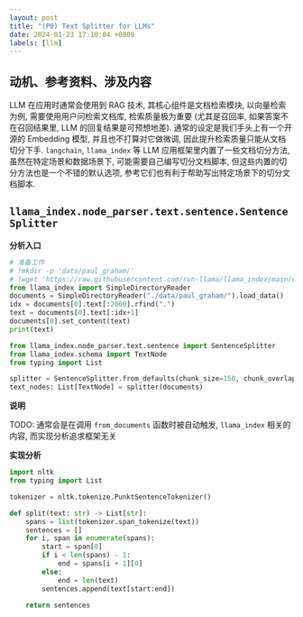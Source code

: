 ```yaml
---
layout: post
title: "(P0) Text Splitter for LLMs"
date: 2024-01-23 17:10:04 +0800
labels: [llm]
---
```


## 动机、参考资料、涉及内容

LLM 在应用时通常会使用到 RAG 技术, 其核心组件是文档检索模块, 以向量检索为例, 需要使用用户问检索文档库, 检索质量极为重要 (尤其是召回率, 如果答案不在召回结果里, LLM 的回复结果是可预想地差). 通常的设定是我们手头上有一个开源的 Embedding 模型, 并且也不打算对它做微调, 因此提升检索质量只能从文档切分下手. `langchain`, `llama_index` 等 LLM 应用框架里内置了一些文档切分方法, 虽然在特定场景和数据场景下, 可能需要自己编写切分文档脚本, 但这些内置的切分方法也是一个不错的默认选项, 参考它们也有利于帮助写出特定场景下的切分文档脚本.

## `llama_index.node_parser.text.sentence.SentenceSplitter`

**分析入口**

```python
# 准备工作
# !mkdir -p 'data/paul_graham/'
# !wget 'https://raw.githubusercontent.com/run-llama/llama_index/main/docs/examples/data/paul_graham/paul_graham_essay.txt' -O 'data/paul_graham/paul_graham_essay.txt'
from llama_index import SimpleDirectoryReader
documents = SimpleDirectoryReader("./data/paul_graham/").load_data()
idx = documents[0].text[:2000].rfind(".")
text = documents[0].text[:idx+1]
documents[0].set_content(text)
print(text)

from llama_index.node_parser.text.sentence import SentenceSplitter
from llama_index.schema import TextNode
from typing import List

splitter = SentenceSplitter.from_defaults(chunk_size=150, chunk_overlap=50)
text_nodes: List[TextNode] = splitter(documents)
```

**说明**

TODO: 通常会是在调用 `from_documents` 函数时被自动触发, `llama_index` 相关的内容, 而实现分析追求框架无关

**实现分析**

```python
import nltk
from typing import List

tokenizer = nltk.tokenize.PunktSentenceTokenizer()

def split(text: str) -> List[str]:
    spans = list(tokenizer.span_tokenize(text))
    sentences = []
    for i, span in enumerate(spans):
        start = span[0]
        if i < len(spans) - 1:
            end = spans[i + 1][0]
        else:
            end = len(text)
        sentences.append(text[start:end])

    return sentences
```